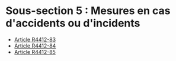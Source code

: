 #  Sous-section 5 : Mesures en cas d'accidents ou d'incidents

* [Article R4412-83](./LEGIARTI000018530745.md)
* [Article R4412-84](./LEGIARTI000018530743.md)
* [Article R4412-85](./LEGIARTI000018530741.md)
